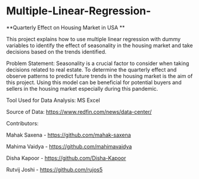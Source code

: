 # Multiple-Linear-Regression-
**Quarterly Effect on Housing Market in USA **

This project explains how to use multiple linear regression with dummy variables to identify the effect of
seasonality in the housing market and take decisions based on the trends identified. 

Problem Statement: Seasonality is a crucial factor to consider when taking decisions related to real estate. To determine the
quarterly effect and observe patterns to predict future trends in the housing market is the aim of this
project. Using this model can be beneficial for potential buyers and sellers in the housing market
especially during this pandemic. 

Tool Used for Data Analysis: MS Excel

Source of Data: https://www.redfin.com/news/data-center/ 

Contributors: 

Mahak Saxena - https://github.com/mahak-saxena
              
Mahima Vaidya - https://github.com/mahimavaidya
              
Disha Kapoor -  https://github.com/Disha-Kapoor
              
Rutvij Joshi - https://github.com/rujos5

